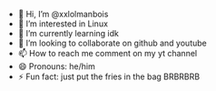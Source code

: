 - 👋 Hi, I’m @xxlolmanbois
- 👀 I’m interested in Linux
- 🌱 I’m currently learning idk
- 💞️ I’m looking to collaborate on github and youtube
- 📫 How to reach me comment on my yt channel
- 😄 Pronouns: he/him
- ⚡ Fun fact: just put the fries in the bag BRBRBRB

<!---
xxlolmanbois/xxlolmanbois is a ✨ special ✨ repository because its `README.md` (this file) appears on your GitHub profile.
You can click the Preview link to take a look at your changes.
--->
